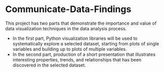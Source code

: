 # Communicate-Data-Findings
This project has two parts that demonstrate the importance and value of data visualization techniques in the data analysis process.
* In the first part, Python visualization libraries will be used to systematically explore a selected dataset, starting from plots of single variables and building up to plots of multiple variables.
* In the second part, production of a short presentation that illustrates interesting properties, trends, and relationships that has been discovered in the selected dataset.
